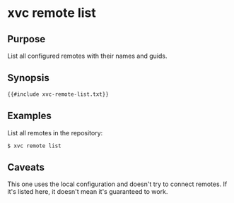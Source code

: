 # xvc remote list

## Purpose

List all configured remotes with their names and guids. 

## Synopsis 

```text
{{#include xvc-remote-list.txt}}
```

## Examples

List all remotes in the repository:

```shell
$ xvc remote list 
```

## Caveats

This one uses the local configuration and doesn't try to connect remotes.
If it's listed here, it doesn't mean it's guaranteed to work. 


